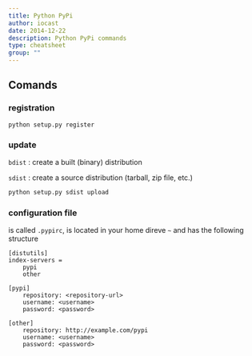```yaml
---
title: Python PyPi
author: iocast
date: 2014-12-22
description: Python PyPi commands
type: cheatsheet
group: ""
---
```


## Comands

### registration

	python setup.py register

### update

`bdist`
: create a built (binary) distribution<br/>

`sdist`
: create a source distribution (tarball, zip file, etc.)

```bash
python setup.py sdist upload
```


### configuration file

is called `.pypirc`, is located in your home direve `~` and has the following structure

	[distutils]
	index-servers =
    	pypi
    	other

	[pypi]
		repository: <repository-url>
		username: <username>
		password: <password>

	[other]
		repository: http://example.com/pypi
		username: <username>
		password: <password>
